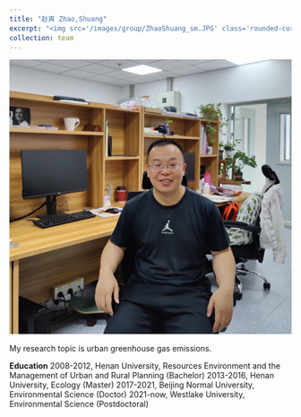 ```yaml
---
title: "赵爽 Zhao,Shuang"
excerpt: "<img src='/images/group/ZhaoShuang_sm.JPG' class='rounded-corners'><br/>Postdoc"
collection: team
---
```

<img src='/images/group/ZhaoShuang.JPG' class='rounded-corners'>

My research topic is urban greenhouse gas emissions.

**Education**
2008-2012, Henan University, Resources Environment and the Management of Urban and Rural Planning (Bachelor)
2013-2016, Henan University, Ecology (Master)
2017-2021, Beijing Normal University, Environmental Science (Doctor)
2021-now, Westlake University, Environmental Science (Postdoctoral)


